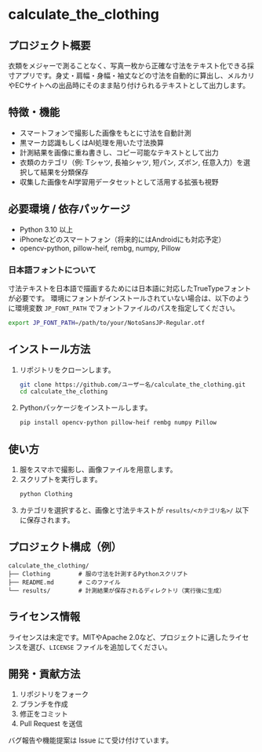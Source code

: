 # calculate_the_clothing

## プロジェクト概要
衣類をメジャーで測ることなく、写真一枚から正確な寸法をテキスト化できる採寸アプリです。身丈・肩幅・身幅・袖丈などの寸法を自動的に算出し、メルカリやECサイトへの出品時にそのまま貼り付けられるテキストとして出力します。

## 特徴・機能
- スマートフォンで撮影した画像をもとに寸法を自動計測
- 黒マーカ認識もしくはAI処理を用いた寸法換算
- 計測結果を画像に重ね書きし、コピー可能なテキストとして出力
- 衣類のカテゴリ（例: Tシャツ, 長袖シャツ, 短パン, ズボン, 任意入力）を選択して結果を分類保存
- 収集した画像をAI学習用データセットとして活用する拡張も視野

## 必要環境 / 依存パッケージ
- Python 3.10 以上
- iPhoneなどのスマートフォン（将来的にはAndroidにも対応予定）
- opencv-python, pillow-heif, rembg, numpy, Pillow

### 日本語フォントについて
寸法テキストを日本語で描画するためには日本語に対応したTrueTypeフォントが必要です。
環境にフォントがインストールされていない場合は、以下のように環境変数 `JP_FONT_PATH`
でフォントファイルのパスを指定してください。

```bash
export JP_FONT_PATH=/path/to/your/NotoSansJP-Regular.otf
```

## インストール方法
1. リポジトリをクローンします。
   ```bash
   git clone https://github.com/ユーザー名/calculate_the_clothing.git
   cd calculate_the_clothing
   ```
2. Pythonパッケージをインストールします。
   ```bash
   pip install opencv-python pillow-heif rembg numpy Pillow
   ```

## 使い方
1. 服をスマホで撮影し、画像ファイルを用意します。
2. スクリプトを実行します。
   ```bash
   python Clothing
   ```
3. カテゴリを選択すると、画像と寸法テキストが `results/<カテゴリ名>/` 以下に保存されます。

## プロジェクト構成（例）
```
calculate_the_clothing/
├── Clothing        # 服の寸法を計測するPythonスクリプト
├── README.md       # このファイル
└── results/        # 計測結果が保存されるディレクトリ（実行後に生成）
```

## ライセンス情報
ライセンスは未定です。MITやApache 2.0など、プロジェクトに適したライセンスを選び、`LICENSE` ファイルを追加してください。

## 開発・貢献方法
1. リポジトリをフォーク
2. ブランチを作成
3. 修正をコミット
4. Pull Request を送信

バグ報告や機能提案は Issue にて受け付けています。
